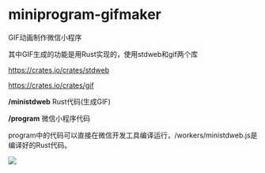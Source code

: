# miniprogram-gifmaker

GIF动画制作微信小程序

其中GIF生成的功能是用Rust实现的，使用stdweb和gif两个库

https://crates.io/crates/stdweb

https://crates.io/crates/gif

<b>/ministdweb</b> Rust代码(生成GIF)

<b>/program</b> 微信小程序代码

program中的代码可以直接在微信开发工具编译运行，/workers/ministdweb.js是编译好的Rust代码。

<img src="https://github.com/planet0104/miniprogram-gifmaker/blob/master/screenshot.png" />